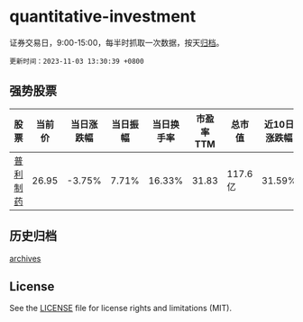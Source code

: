 # quantitative-investment

证券交易日，9:00-15:00，每半时抓取一次数据，按天[归档](archives)。

`更新时间：2023-11-03 13:30:39 +0800`

## 强势股票

|股票|当前价|当日涨跌幅|当日振幅|当日换手率|市盈率TTM|总市值|近10日涨跌幅|
|----|----|----|----|----|----|----|----|
|[普利制药](https://xueqiu.com/S/SZ300630)|26.95|-3.75%|7.71%|16.33%|31.83|117.6亿|31.59%|

## 历史归档

[archives](archives)

## License

See the [LICENSE](LICENSE) file for license rights and limitations (MIT).